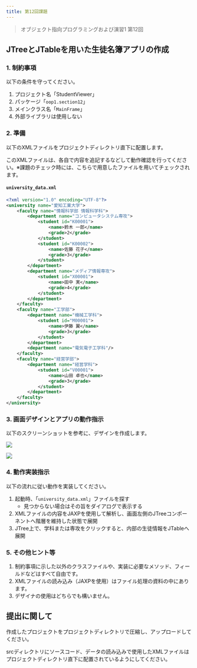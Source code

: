 ```yaml
---
title: 第12回課題
---
```


>オブジェクト指向プログラミングおよび演習1 第12回

## JTreeとJTableを用いた生徒名簿アプリの作成

### 1. 制約事項

以下の条件を守ってください。

1. プロジェクト名「StudentViewer」
2. パッケージ「`oop1.section12`」
3. メインクラス名「`MainFrame`」
4. 外部ライブラリは使用しない

### 2. 準備

以下のXMLファイルをプロジェクトディレクトリ直下に配置します。

このXMLファイルは、各自で内容を追記するなどして動作確認を行ってください。※課題のチェック時には、こちらで用意したファイルを用いてチェックされます。

#### `university_data.xml`

```xml
<?xml version="1.0" encoding="UTF-8"?>
<university name="愛知工業大学">
    <faculty name="情報科学部 情報科学科">
        <department name="コンピュータシステム専攻">
            <student id="K00001">
                <name>鈴木 一郎</name>
                <grade>2</grade>
            </student>
            <student id="K00002">
                <name>佐藤 花子</name>
                <grade>3</grade>
            </student>
        </department>
        <department name="メディア情報専攻">
            <student id="X00001">
                <name>田中 実</name>
                <grade>4</grade>
            </student>
        </department>
    </faculty>
    <faculty name="工学部">
        <department name="機械工学科">
            <student id="M00001">
                <name>伊藤 翼</name>
                <grade>3</grade>
            </student>
        </department>
        <department name="電気電子工学科"/>
    </faculty>
    <faculty name="経営学部">
        <department name="経営学科">
            <student id="V00001">
                <name>山田 卓也</name>
                <grade>3</grade>
            </student>
        </department>
    </faculty>
</university>
```

### 3. 画面デザインとアプリの動作指示

以下のスクリーンショットを参考に、デザインを作成します。

![](SCR-20250703-evpt.png)

![](SCR-20250703-evun.png)


### 4. 動作実装指示

以下の流れに従い動作を実装してください。

1. 起動時、「`university_data.xml`」ファイルを探す
    - 見つからない場合はその旨をダイアログで表示する
2. XMLファイルの内容をJAXPを使用して解析し、画面左側のJTreeコンポーネントへ階層を維持した状態で展開
3. JTree上で、学科または専攻をクリックすると、内部の生徒情報をJTableへ展開


### 5. その他ヒント等

1. 制約事項に示した以外のクラスファイルや、実装に必要なメソッド、フィールドなどはすべて自由です。
2. XMLファイルの読み込み（JAXPを使用）はファイル処理の資料の中にあります。
3. デザイナの使用はどちらでも構いません。

## 提出に関して

作成したプロジェクトをプロジェクトディレクトリで圧縮し、アップロードしてください。

srcディレクトリにソースコード、データの読み込みで使用したXMLファイルはプロジェクトディレクトリ直下に配置されているようにしてください。

